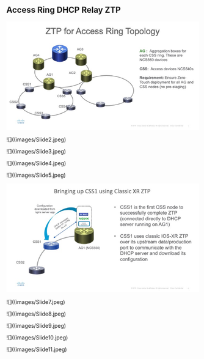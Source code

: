 ## Access Ring DHCP Relay ZTP

![](images/Slide1.jpeg)  


![]((images/Slide2.jpeg)  

![]((images/Slide3.jpeg)   

![]((images/Slide4.jpeg) 


![]((images/Slide5.jpeg)  


![](images/Slide6.jpeg)  


![]((images/Slide7.jpeg)  

![]((images/Slide8.jpeg)   

![]((images/Slide9.jpeg)   

![]((images/Slide10.jpeg)  

![]((images/Slide11.jpeg)  


